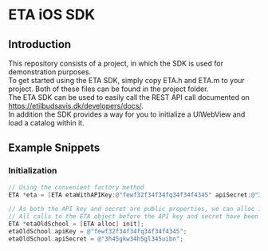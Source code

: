 ETA iOS SDK
===========

Introduction
------------

This repository consists of a project, in which the SDK is used for demonstration purposes.  
To get started using the ETA SDK, simply copy ETA.h and ETA.m to your project. Both of these files can be found in the project folder.  
The ETA SDK can be used to easily call the REST API call documented on https://etilbudsavis.dk/developers/docs/.  
In addition the SDK provides a way for you to initialize a UIWebView and load a catalog within it.

Example Snippets
----------------

### Initialization
```objective-c
// Using the convenient factory method
ETA *eta = [ETA etaWithAPIKey:@"fewf32f34f34fq34f34f4345" apiSecret:@"3h45gkw34h5gl345uibn"];

// As both the API key and secret are public properties, we can alloc init as well.
// All calls to the ETA object before the API key and secret have been set, will be ignored.
ETA *etaOldSchool = [ETA alloc] init];
etaOldSchool.apiKey = @"fewf32f34f34fq34f34f4345";
etaOldSchool.apiSecret = @"3h45gkw34h5gl345uibn";
```